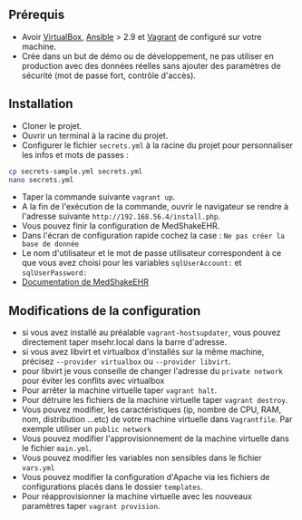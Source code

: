 ## Prérequis
- Avoir [VirtualBox](https://www.virtualbox.org/wiki/Downloads), [Ansible](https://docs.ansible.com/ansible/latest/installation_guide/intro_installation.html) > 2.9 et [Vagrant](https://www.vagrantup.com/docs/installation) de configuré sur votre machine.
- Crée dans un but de démo ou de développement, ne pas utiliser en production avec des données réelles sans ajouter des paramètres de sécurité (mot de passe fort, contrôle d'accès).

## Installation 
- Cloner le projet.
- Ouvrir un terminal à la racine du projet.
- Configurer le fichier `secrets.yml` à la racine du projet pour personnaliser les infos et mots de passes :

```bash
cp secrets-sample.yml secrets.yml
nano secrets.yml
```

- Taper la commande suivante `vagrant up`.
- A la fin de l'exécution de la commande, ouvrir le navigateur se rendre à l'adresse suivante `http://192.168.56.4/install.php`.
- Vous pouvez finir la configuration de MedShakeEHR.
- Dans l'écran de configuration rapide cochez la case : `Ne pas créer la base de donnée`
- Le nom d'utilisateur et le mot de passe utilisateur correspondent à ce que vous avez choisi pour les variables `sqlUserAccount:` et `sqlUserPassword:`
- [Documentation de MedShakeEHR](https://www.logiciel-cabinet-medical.fr/documentation-technique/)

## Modifications de la configuration
- si vous avez installé au préalable `vagrant-hostsupdater`, vous pouvez directement taper msehr.local dans la barre d'adresse.
- si vous avez libvirt et virtualbox d'installés sur la même machine, précisez `--provider virtualbox` ou `--provider libvirt`. 
- pour libvirt je vous conseille de changer l'adresse du `private network` pour éviter les conflits avec virtualbox
- Pour arrêter la machine virtuelle taper `vagrant halt`.
- Pour détruire les fichiers de la machine virtuelle taper `vagrant destroy`.
- Vous pouvez modifier, les caractéristiques (ip, nombre de CPU, RAM, nom, distribution ...etc) de votre machine virtuelle dans `Vagrantfile`. Par exemple utiliser un `public network`
- Vous pouvez modifier l'approvisionnement de la machine virtuelle dans le fichier `main.yml`.
- Vous pouvez modifier les variables non sensibles dans le fichier `vars.yml`
- Vous pouvez modifier la configuration d'Apache via les fichiers de configurations placés dans le dossier `templates`.
- Pour réapprovisionner la machine virtuelle avec les nouveaux paramètres taper `vagrant provision`.